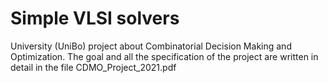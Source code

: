 # Simple VLSI solvers

University (UniBo) project about Combinatorial Decision Making and Optimization. 
The goal and all the specification of the project are written in detail in the file CDMO_Project_2021.pdf

